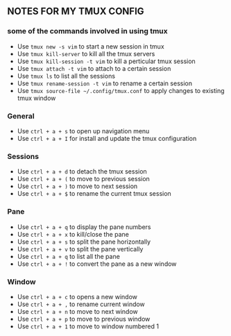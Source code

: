 ## NOTES FOR MY TMUX CONFIG

### some of the commands involved in using tmux

- Use `tmux new -s vim` to start a new session in tmux
- Use `tmux kill-server` to kill all the tmux servers
- Use `tmux kill-session -t vim` to kill a perticular tmux session
- Use `tmux attach -t vim` to attach to a certain session
- Use `tmux ls` to list all the sessions
- Use `tmux rename-session -t vim` to rename a certain session
- Use `tmux source-file ~/.config/tmux.conf` to apply changes to existing tmux window

### General

- Use `ctrl + a + s` to open up navigation menu
- Use `ctrl + a + I` for install and update the tmux configuration

### Sessions

- Use `ctrl + a + d` to detach the tmux session
- Use `ctrl + a + (` to move to previous session
- Use `ctrl + a + )` to move to next session
- Use `ctrl + a + $` to rename the current tmux session

### Pane

- Use `ctrl + a + q` to display the pane numbers
- Use `ctrl + a + x` to kill/close the pane
- Use `ctrl + a + s` to split the pane horizontally
- Use `ctrl + a + v` to split the pane vertically
- Use `ctrl + a + q` to list all the pane
- Use `ctrl + a + !` to convert the pane as a new window

### Window

- Use `ctrl + a + c` to opens a new window
- Use `ctrl + a + ,` to rename current window
- Use `ctrl + a + n` to move to next window
- Use `ctrl + a + p` to move to previous window
- Use `ctrl + a + 1` to move to window numbered 1
